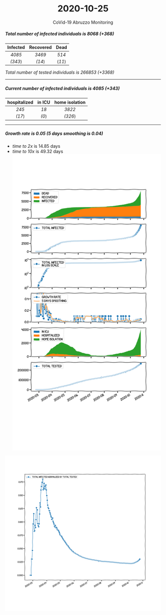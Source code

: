 <div align='center'>

# 2020-10-25
CoVid-19 Abruzzo Monitoring
</div>

##### Total number of infected individuals is 8068 (+368)
Infected | Recovered | Dead
:---: | :---: | :---:
*4085* | *3469* | *514*
*(343*) | *(14*) | (*11*)

*Total number of tested individuals is 266853 (+3368)*
***
##### Current number of infected individuals is 4085 (+343)
hospitalized | in ICU | home isolation
:---: | :---: | :---:
*245* |*18* |*3822*
*(17*) |*(0*) |*(326*)
***
##### Growth rate is 0.05 (5 days smoothing is 0.04)
- *time to 2x* is 14.85 days
- *time to 10x* is 49.32 days
![stats][stats]

![infected_normalized][infected_normalized]

[stats]: stats_Abruzzo.png
[infected_normalized]: infected_normalized_Abruzzo.png
